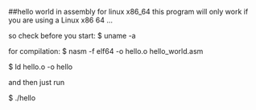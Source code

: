 ##hello world in assembly for linux x86_64
this program will only work if you are using a Linux x86 64 ...

so check before you start:
$ uname -a

for compilation:
$ nasm -f elf64 -o hello.o hello_world.asm

$ ld hello.o -o hello

and then just run

$ ./hello
